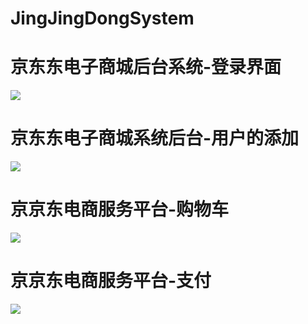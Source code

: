 # JingJingDongSystem

<h1>京东东电子商城后台系统-登录界面</h1>

![](https://assets.codemart.com/upload/72911654498617573.png)

<h1>京东东电子商城系统后台-用户的添加</h1>

![](https://assets.codemart.com/upload/7131654498612819.png)

<h1>京京东电商服务平台-购物车</h1>

![](https://assets.codemart.com/upload/84561654498621306.png)

<h1>京京东电商服务平台-支付</h1>

![](https://assets.codemart.com/upload/51681654498623760.png)
